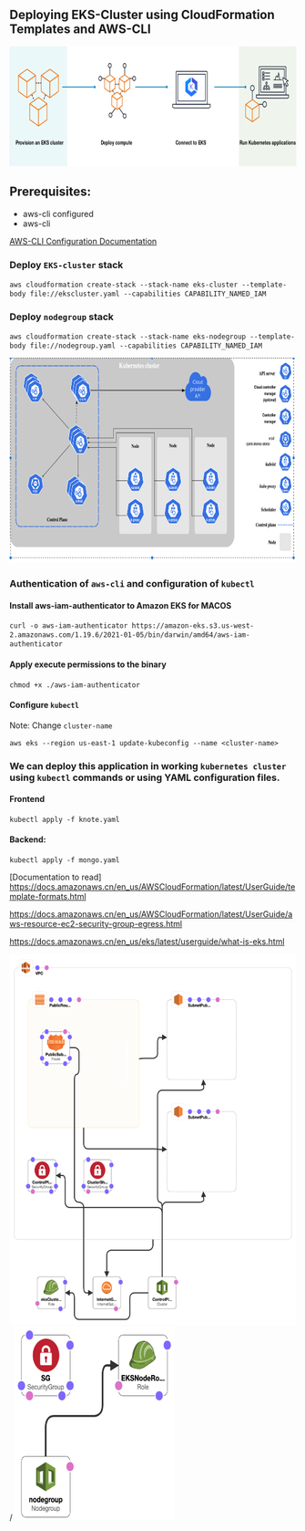 ## Deploying EKS-Cluster using CloudFormation Templates and AWS-CLI 

<img width="650" height="210" src="what-is-eks.png"> 

## Prerequisites:
- aws-cli configured
- aws-cli 

[AWS-CLI Configuration Documentation](https://docs.aws.amazon.com/cli/latest/userguide/install-macos.html#install-macosos-bundled)


### Deploy ```EKS-cluster``` stack
    
```    
aws cloudformation create-stack --stack-name eks-cluster --template-body file://ekscluster.yaml --capabilities CAPABILITY_NAMED_IAM
```

### Deploy ```nodegroup``` stack

```
aws cloudformation create-stack --stack-name eks-nodegroup --template-body file://nodegroup.yaml --capabilities CAPABILITY_NAMED_IAM
```
<img width="850" height="360" src="Untitled 2.png"> 

### Authentication of ```aws-cli``` and configuration of ```kubectl``` 

####  Install aws-iam-authenticator to Amazon EKS for MACOS

```
curl -o aws-iam-authenticator https://amazon-eks.s3.us-west-2.amazonaws.com/1.19.6/2021-01-05/bin/darwin/amd64/aws-iam-authenticator
```
  
####  Apply execute permissions to the binary
```
chmod +x ./aws-iam-authenticator
```

#### Configure ```kubectl```

Note: Change ```cluster-name```

```
aws eks --region us-east-1 update-kubeconfig --name <cluster-name>
```

### We can deploy this application in working ```kubernetes cluster``` using ```kubectl``` commands or using YAML configuration files. ###


#### Frontend ###

```
kubectl apply -f knote.yaml
```

#### Backend: ###

```
kubectl apply -f mongo.yaml
```
[Documentation to read] 
https://docs.amazonaws.cn/en_us/AWSCloudFormation/latest/UserGuide/template-formats.html

https://docs.amazonaws.cn/en_us/AWSCloudFormation/latest/UserGuide/aws-resource-ec2-security-group-egress.html

https://docs.amazonaws.cn/en_us/eks/latest/userguide/what-is-eks.html


<img width="550" height="650" src="template1-designer (1).png"> / <img width="280" height="340" src="template1-designer (1) copy.png">

